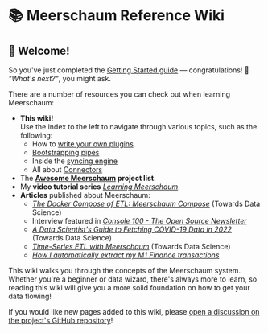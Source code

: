 # 📚 Meerschaum Reference Wiki

## 👋 Welcome!

So you've just completed the [Getting Started guide](/get-started) ― congratulations! 🥳 *"What's next?"*, you might ask.

There are a number of resources you can check out when learning Meerschaum:

- **This wiki!**  
  Use the index to the left to navigate through various topics, such as the following:
    - How to [write your own plugins](/reference/plugins/writing-plugins/).
    - [Bootstrapping pipes](/reference/pipes/bootstrapping/)
    - Inside the [syncing engine](/reference/pipes/syncing/)
    - All about [Connectors](/reference/connectors/)
- The **[Awesome Meerschaum](https://github.com/bmeares/awesome-meerschaum) project list**.
- My **video tutorial series** [*Learning Meerschaum*](/tutorials).
- **Articles** published about Meerschaum:
    - [*The Docker Compose of ETL: Meerschaum Compose*](https://towardsdatascience.com/the-docker-compose-of-etl-meerschaum-compose-777e0e7304d1) (Towards Data Science)
    - Interview featured in [*Console 100 - The Open Source Newsletter*](https://console.substack.com/p/console-100)
    - [*A Data Scientist's Guide to Fetching COVID-19 Data in 2022*](https://towardsdatascience.com/a-data-scientists-guide-to-fetching-covid-19-data-in-2022-d952b4697) (Towards Data Science)
    - [*Time-Series ETL with Meerschaum*](https://towardsdatascience.com/easy-time-series-etl-for-data-scientists-with-meerschaum-5aade339b398) (Towards Data Science)
    - [*How I automatically extract my M1 Finance transactions*](https://bmeares.medium.com/how-i-automatically-extract-my-m1-finance-transactions-b43cef857bc7)

This wiki walks you through the concepts of the Meerschaum system. Whether you're a beginner or data wizard, there's always more to learn, so reading this wiki will give you a more solid foundation on how to get your data flowing!

If you would like new pages added to this wiki, please [open a discussion on the project's GitHub repository](https://github.com/bmeares/Meerschaum/discussions)!
